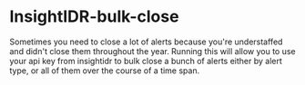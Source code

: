 # InsightIDR-bulk-close
Sometimes you need to close a lot of alerts because you're understaffed and didn't close them throughout the year. Running this will allow you to use your api key from insightidr to bulk close a bunch of alerts either by alert type, or all of them over the course of a time span. 
